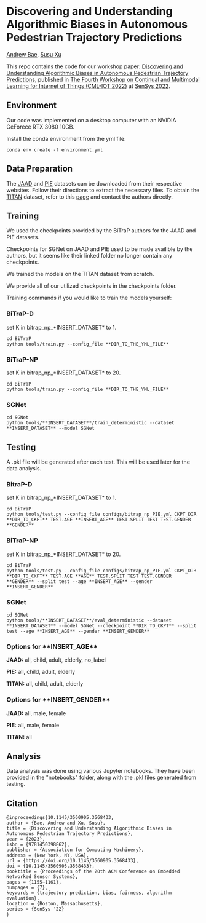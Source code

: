 # Discovering and Understanding Algorithmic Biases in Autonomous Pedestrian Trajectory Predictions

[Andrew Bae](andrewbae.me), [Susu Xu](http://susu-xu.com/)

This repo contains the code for our workshop paper: [Discovering and Understanding Algorithmic Biases in Autonomous Pedestrian Trajectory Predictions](https://dl.acm.org/doi/pdf/10.1145/3560905.3568433), published in [The Fourth Workshop on Continual and Multimodal Learning for Internet of Things (CML-IOT 2022)](https://cmliot2022.github.io/) at [SenSys 2022](https://sensys.acm.org/2022/).

## Environment
Our code was implemented on a desktop computer with an NVIDIA GeForece RTX 3080 10GB. 

Install the conda environment from the yml file: 

```
conda env create -f environment.yml
```

## Data Preparation
The [JAAD](https://github.com/ykotseruba/JAAD) and [PIE](https://github.com/aras62/PIE) datasets can be downloaded from their respective websites. Follow their directions to extract the necessary files. To obtain the [TITAN](https://usa.honda-ri.com/titan) dataset, refer to this [page](https://usa.honda-ri.com/titan) and contact the authors directly.



## Training
We used the checkpoints provided by the BiTraP authors for the JAAD and PIE datasets. 

Checkpoints for SGNet on JAAD and PIE used to be made availible by the authors, but it seems like their linked folder no longer contain any checkpoints. 

We trained the models on the TITAN dataset from scratch. 

We provide all of our utilized checkpoints in the checkpoints folder.

Training commands if you would like to train the models yourself:

### BiTraP-D
set K in bitrap_np_\*INSERT_DATASET\* to 1.
```
cd BiTraP
python tools/train.py --config_file **DIR_TO_THE_YML_FILE** 
```
### BiTraP-NP
set K in bitrap_np_\*INSERT_DATASET\* to 20.
```
cd BiTraP
python tools/train.py --config_file **DIR_TO_THE_YML_FILE** 
```
### SGNet
```
cd SGNet
python tools/**INSERT_DATASET**/train_deterministic --dataset **INSERT_DATASET** --model SGNet 
```

## Testing
A .pkl file will be generated after each test. This will be used later for the data analysis.


### BitraP-D
set K in bitrap_np_\*INSERT_DATASET\* to 1.
```
cd BiTraP
python tools/test.py --config_file configs/bitrap_np_PIE.yml CKPT_DIR **DIR_TO_CKPT** TEST.AGE **INSERT_AGE** TEST.SPLIT TEST TEST.GENDER **GENDER**
```

### BiTraP-NP
set K in bitrap_np_\*INSERT_DATASET\* to 20.
```
cd BiTraP
python tools/test.py --config_file configs/bitrap_np_PIE.yml CKPT_DIR **DIR_TO_CKPT** TEST.AGE **AGE** TEST.SPLIT TEST TEST.GENDER **GENDER** --split test --age **INSERT_AGE** --gender **INSERT_GENDER**
```

### SGNet
```
cd SGNet
python tools/**INSERT_DATASET**/eval_deterministic --dataset **INSERT_DATASET** --model SGNet --checkpoint **DIR_TO_CKPT** --split test --age **INSERT_AGE** --gender **INSERT_GENDER**
```

### Options for \*\*INSERT_AGE\*\*
**JAAD:** all, child, adult, elderly, no_label

**PIE:** all, child, adult, elderly

**TITAN:** all, child, adult, elderly

### Options for \*\*INSERT_GENDER\*\*
**JAAD:** all, male, female

**PIE:** all, male, female

**TITAN:** all

## Analysis
Data analysis was done using various Jupyter notebooks. They have been provided in the "notebooks" folder, along with the .pkl files generated from testing.

## Citation
```
@inproceedings{10.1145/3560905.3568433,
author = {Bae, Andrew and Xu, Susu},
title = {Discovering and Understanding Algorithmic Biases in Autonomous Pedestrian Trajectory Predictions},
year = {2023},
isbn = {9781450398862},
publisher = {Association for Computing Machinery},
address = {New York, NY, USA},
url = {https://doi.org/10.1145/3560905.3568433},
doi = {10.1145/3560905.3568433},
booktitle = {Proceedings of the 20th ACM Conference on Embedded Networked Sensor Systems},
pages = {1155–1161},
numpages = {7},
keywords = {trajectory prediction, bias, fairness, algorithm evaluation},
location = {Boston, Massachusetts},
series = {SenSys '22}
}
```